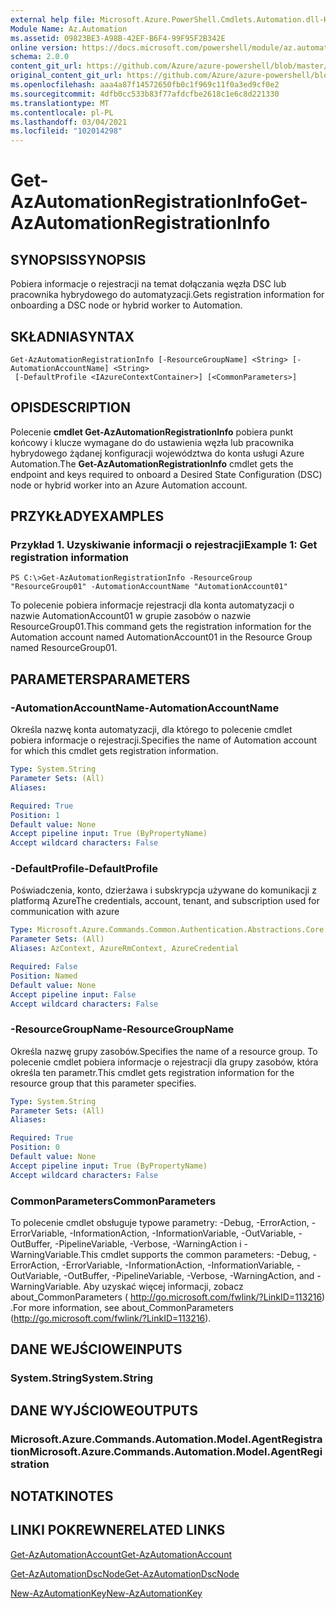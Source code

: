 ```yaml
---
external help file: Microsoft.Azure.PowerShell.Cmdlets.Automation.dll-Help.xml
Module Name: Az.Automation
ms.assetid: 09823BE3-A98B-42EF-B6F4-99F95F2B342E
online version: https://docs.microsoft.com/powershell/module/az.automation/get-azautomationregistrationinfo
schema: 2.0.0
content_git_url: https://github.com/Azure/azure-powershell/blob/master/src/Automation/Automation/help/Get-AzAutomationRegistrationInfo.md
original_content_git_url: https://github.com/Azure/azure-powershell/blob/master/src/Automation/Automation/help/Get-AzAutomationRegistrationInfo.md
ms.openlocfilehash: aaa4a87f14572650fb0c1f969c11f0a3ed9cf0e2
ms.sourcegitcommit: 4dfb0cc533b83f77afdcfbe2618c1e6c8d221330
ms.translationtype: MT
ms.contentlocale: pl-PL
ms.lasthandoff: 03/04/2021
ms.locfileid: "102014298"
---
```

# <span data-ttu-id="b15ad-101">Get-AzAutomationRegistrationInfo</span><span class="sxs-lookup"><span data-stu-id="b15ad-101">Get-AzAutomationRegistrationInfo</span></span>

## <span data-ttu-id="b15ad-102">SYNOPSIS</span><span class="sxs-lookup"><span data-stu-id="b15ad-102">SYNOPSIS</span></span>
<span data-ttu-id="b15ad-103">Pobiera informacje o rejestracji na temat dołączania węzła DSC lub pracownika hybrydowego do automatyzacji.</span><span class="sxs-lookup"><span data-stu-id="b15ad-103">Gets registration information for onboarding a DSC node or hybrid worker to Automation.</span></span>

## <span data-ttu-id="b15ad-104">SKŁADNIA</span><span class="sxs-lookup"><span data-stu-id="b15ad-104">SYNTAX</span></span>

```
Get-AzAutomationRegistrationInfo [-ResourceGroupName] <String> [-AutomationAccountName] <String>
 [-DefaultProfile <IAzureContextContainer>] [<CommonParameters>]
```

## <span data-ttu-id="b15ad-105">OPIS</span><span class="sxs-lookup"><span data-stu-id="b15ad-105">DESCRIPTION</span></span>
<span data-ttu-id="b15ad-106">Polecenie **cmdlet Get-AzAutomationRegistrationInfo** pobiera punkt końcowy i klucze wymagane do do ustawienia węzła lub pracownika hybrydowego żądanej konfiguracji województwa do konta usługi Azure Automation.</span><span class="sxs-lookup"><span data-stu-id="b15ad-106">The **Get-AzAutomationRegistrationInfo** cmdlet gets the endpoint and keys required to onboard a Desired State Configuration (DSC) node or hybrid worker into an Azure Automation account.</span></span>

## <span data-ttu-id="b15ad-107">PRZYKŁADY</span><span class="sxs-lookup"><span data-stu-id="b15ad-107">EXAMPLES</span></span>

### <span data-ttu-id="b15ad-108">Przykład 1. Uzyskiwanie informacji o rejestracji</span><span class="sxs-lookup"><span data-stu-id="b15ad-108">Example 1: Get registration information</span></span>
```
PS C:\>Get-AzAutomationRegistrationInfo -ResourceGroup "ResourceGroup01" -AutomationAccountName "AutomationAccount01"
```

<span data-ttu-id="b15ad-109">To polecenie pobiera informacje rejestracji dla konta automatyzacji o nazwie AutomationAccount01 w grupie zasobów o nazwie ResourceGroup01.</span><span class="sxs-lookup"><span data-stu-id="b15ad-109">This command gets the registration information for the Automation account named AutomationAccount01 in the Resource Group named ResourceGroup01.</span></span>

## <span data-ttu-id="b15ad-110">PARAMETERS</span><span class="sxs-lookup"><span data-stu-id="b15ad-110">PARAMETERS</span></span>

### <span data-ttu-id="b15ad-111">-AutomationAccountName</span><span class="sxs-lookup"><span data-stu-id="b15ad-111">-AutomationAccountName</span></span>
<span data-ttu-id="b15ad-112">Określa nazwę konta automatyzacji, dla którego to polecenie cmdlet pobiera informacje o rejestracji.</span><span class="sxs-lookup"><span data-stu-id="b15ad-112">Specifies the name of Automation account for which this cmdlet gets registration information.</span></span>

```yaml
Type: System.String
Parameter Sets: (All)
Aliases:

Required: True
Position: 1
Default value: None
Accept pipeline input: True (ByPropertyName)
Accept wildcard characters: False
```

### <span data-ttu-id="b15ad-113">-DefaultProfile</span><span class="sxs-lookup"><span data-stu-id="b15ad-113">-DefaultProfile</span></span>
<span data-ttu-id="b15ad-114">Poświadczenia, konto, dzierżawa i subskrypcja używane do komunikacji z platformą Azure</span><span class="sxs-lookup"><span data-stu-id="b15ad-114">The credentials, account, tenant, and subscription used for communication with azure</span></span>

```yaml
Type: Microsoft.Azure.Commands.Common.Authentication.Abstractions.Core.IAzureContextContainer
Parameter Sets: (All)
Aliases: AzContext, AzureRmContext, AzureCredential

Required: False
Position: Named
Default value: None
Accept pipeline input: False
Accept wildcard characters: False
```

### <span data-ttu-id="b15ad-115">-ResourceGroupName</span><span class="sxs-lookup"><span data-stu-id="b15ad-115">-ResourceGroupName</span></span>
<span data-ttu-id="b15ad-116">Określa nazwę grupy zasobów.</span><span class="sxs-lookup"><span data-stu-id="b15ad-116">Specifies the name of a resource group.</span></span>
<span data-ttu-id="b15ad-117">To polecenie cmdlet pobiera informacje o rejestracji dla grupy zasobów, która określa ten parametr.</span><span class="sxs-lookup"><span data-stu-id="b15ad-117">This cmdlet gets registration information for the resource group that this parameter specifies.</span></span>

```yaml
Type: System.String
Parameter Sets: (All)
Aliases:

Required: True
Position: 0
Default value: None
Accept pipeline input: True (ByPropertyName)
Accept wildcard characters: False
```

### <span data-ttu-id="b15ad-118">CommonParameters</span><span class="sxs-lookup"><span data-stu-id="b15ad-118">CommonParameters</span></span>
<span data-ttu-id="b15ad-119">To polecenie cmdlet obsługuje typowe parametry: -Debug, -ErrorAction, -ErrorVariable, -InformationAction, -InformationVariable, -OutVariable, -OutBuffer, -PipelineVariable, -Verbose, -WarningAction i -WarningVariable.</span><span class="sxs-lookup"><span data-stu-id="b15ad-119">This cmdlet supports the common parameters: -Debug, -ErrorAction, -ErrorVariable, -InformationAction, -InformationVariable, -OutVariable, -OutBuffer, -PipelineVariable, -Verbose, -WarningAction, and -WarningVariable.</span></span> <span data-ttu-id="b15ad-120">Aby uzyskać więcej informacji, zobacz about_CommonParameters ( http://go.microsoft.com/fwlink/?LinkID=113216) .</span><span class="sxs-lookup"><span data-stu-id="b15ad-120">For more information, see about_CommonParameters (http://go.microsoft.com/fwlink/?LinkID=113216).</span></span>

## <span data-ttu-id="b15ad-121">DANE WEJŚCIOWE</span><span class="sxs-lookup"><span data-stu-id="b15ad-121">INPUTS</span></span>

### <span data-ttu-id="b15ad-122">System.String</span><span class="sxs-lookup"><span data-stu-id="b15ad-122">System.String</span></span>

## <span data-ttu-id="b15ad-123">DANE WYJŚCIOWE</span><span class="sxs-lookup"><span data-stu-id="b15ad-123">OUTPUTS</span></span>

### <span data-ttu-id="b15ad-124">Microsoft.Azure.Commands.Automation.Model.AgentRegistration</span><span class="sxs-lookup"><span data-stu-id="b15ad-124">Microsoft.Azure.Commands.Automation.Model.AgentRegistration</span></span>

## <span data-ttu-id="b15ad-125">NOTATKI</span><span class="sxs-lookup"><span data-stu-id="b15ad-125">NOTES</span></span>

## <span data-ttu-id="b15ad-126">LINKI POKREWNE</span><span class="sxs-lookup"><span data-stu-id="b15ad-126">RELATED LINKS</span></span>

[<span data-ttu-id="b15ad-127">Get-AzAutomationAccount</span><span class="sxs-lookup"><span data-stu-id="b15ad-127">Get-AzAutomationAccount</span></span>](./Get-AzAutomationAccount.md)

[<span data-ttu-id="b15ad-128">Get-AzAutomationDscNode</span><span class="sxs-lookup"><span data-stu-id="b15ad-128">Get-AzAutomationDscNode</span></span>](./Get-AzAutomationDscNode.md)

[<span data-ttu-id="b15ad-129">New-AzAutomationKey</span><span class="sxs-lookup"><span data-stu-id="b15ad-129">New-AzAutomationKey</span></span>](./New-AzAutomationKey.md)


